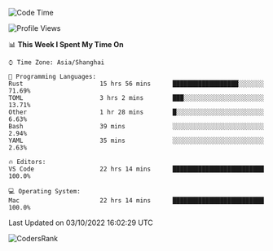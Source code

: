 <!--START_SECTION:waka-->
![Code Time](http://img.shields.io/badge/Code%20Time-1%2C701%20hrs%2016%20mins-blue)

![Profile Views](http://img.shields.io/badge/Profile%20Views-4-blue)

📊 **This Week I Spent My Time On** 

```text
⌚︎ Time Zone: Asia/Shanghai

💬 Programming Languages: 
Rust                     15 hrs 56 mins      ██████████████████░░░░░░░   71.69% 
TOML                     3 hrs 2 mins        ███░░░░░░░░░░░░░░░░░░░░░░   13.71% 
Other                    1 hr 28 mins        █░░░░░░░░░░░░░░░░░░░░░░░░   6.63% 
Bash                     39 mins             ░░░░░░░░░░░░░░░░░░░░░░░░░   2.94% 
YAML                     35 mins             ░░░░░░░░░░░░░░░░░░░░░░░░░   2.63%

🔥 Editors: 
VS Code                  22 hrs 14 mins      █████████████████████████   100.0%

💻 Operating System: 
Mac                      22 hrs 14 mins      █████████████████████████   100.0%

```


 Last Updated on 03/10/2022 16:02:29 UTC
<!--END_SECTION:waka-->

![CodersRank](https://cr-skills-chart-widget.azurewebsites.net/api/api?username=BugenZhao&padding=16&tooltip=true&branding=false&sort-by-score=true&skills=Rust%2C%20Swift%2C%20C%2C%20TypeScript%2C%20Java%2C%20Go%2C%20Dart%2C%20C%2B%2B%2C%20Python%2C%20Assembly%2C%20Shell%2C%20Kotlin)

